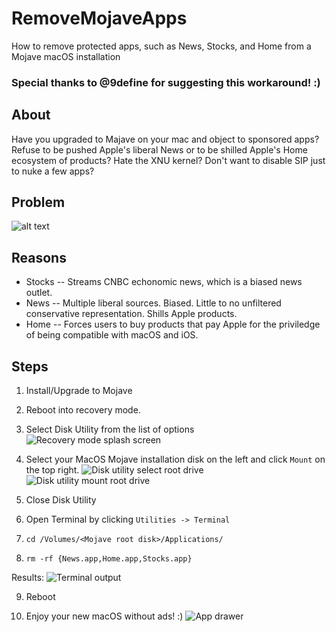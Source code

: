 # RemoveMojaveApps
How to remove protected apps, such as News, Stocks, and Home from a Mojave macOS installation

### Special thanks to @9define for suggesting this workaround! :) 

## About
Have you upgraded to Majave on your mac and object to sponsored apps? Refuse to be pushed Apple's liberal News or to be shilled Apple's Home ecosystem of products? Hate the XNU kernel? Don't want to disable SIP just to nuke a few apps?

## Problem
![alt text](https://raw.githubusercontent.com/banzr/RemoveMojaveApps/master/screens/cant-delete.png)

## Reasons

* Stocks -- Streams CNBC echonomic news, which is a biased news outlet.
* News -- Multiple liberal sources. Biased. Little to no unfiltered conservative representation. Shills Apple products.
* Home -- Forces users to buy products that pay Apple for the priviledge of being compatible with macOS and iOS.

## Steps
1. Install/Upgrade to Mojave

2. Reboot into recovery mode.

3. Select Disk Utility from the list of options
![Recovery mode splash screen](https://raw.githubusercontent.com/banzr/RemoveMojaveApps/master/screens/recovery-mode-opts.jpg)

4. Select your MacOS Mojave installation disk on the left and click `Mount` on the top right.
![Disk utility select root drive](https://raw.githubusercontent.com/banzr/RemoveMojaveApps/master/screens/unmounted-root-drive.jpg)
![Disk utility mount root drive](https://raw.githubusercontent.com/banzr/RemoveMojaveApps/master/screens/mount-root-drive.jpg)

5. Close Disk Utility

6. Open Terminal by clicking `Utilities -> Terminal`

7. `cd /Volumes/<Mojave root disk>/Applications/`

8. `rm -rf {News.app,Home.app,Stocks.app}`

Results:
![Terminal output](https://raw.githubusercontent.com/banzr/RemoveMojaveApps/master/screens/terminal-ouput.jpg)

9. Reboot

10. Enjoy your new macOS without ads! :)
![App drawer](https://raw.githubusercontent.com/banzr/RemoveMojaveApps/master/screens/app-drawer.jpg)

